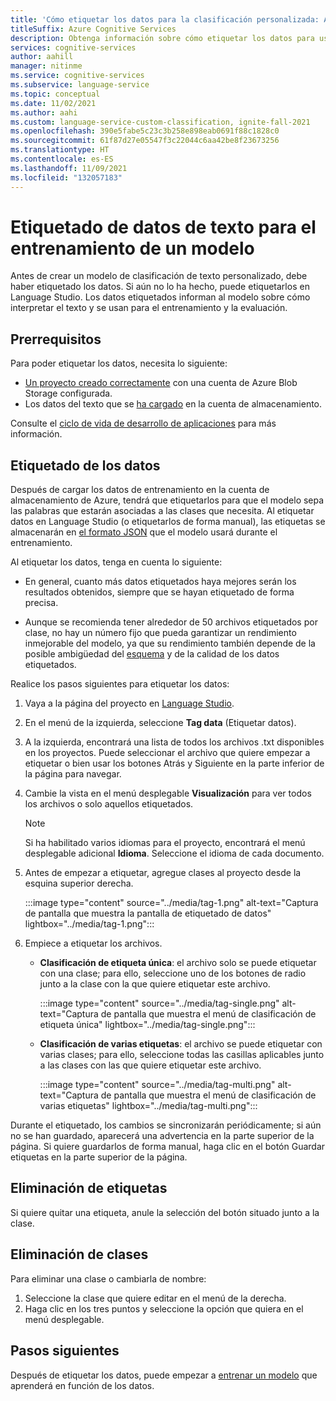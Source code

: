 ```yaml
---
title: 'Cómo etiquetar los datos para la clasificación personalizada: Azure Cognitive Services'
titleSuffix: Azure Cognitive Services
description: Obtenga información sobre cómo etiquetar los datos para usarlos con la API de clasificación de texto personalizado.
services: cognitive-services
author: aahill
manager: nitinme
ms.service: cognitive-services
ms.subservice: language-service
ms.topic: conceptual
ms.date: 11/02/2021
ms.author: aahi
ms.custom: language-service-custom-classification, ignite-fall-2021
ms.openlocfilehash: 390e5fabe5c23c3b258e898eab0691f88c1828c0
ms.sourcegitcommit: 61f87d27e05547f3c22044c6aa42be8f23673256
ms.translationtype: HT
ms.contentlocale: es-ES
ms.lasthandoff: 11/09/2021
ms.locfileid: "132057183"
---
```

# <a name="tag-text-data-for-training-your-model"></a>Etiquetado de datos de texto para el entrenamiento de un modelo 

Antes de crear un modelo de clasificación de texto personalizado, debe haber etiquetado los datos. Si aún no lo ha hecho, puede etiquetarlos en Language Studio. Los datos etiquetados informan al modelo sobre cómo interpretar el texto y se usan para el entrenamiento y la evaluación.

## <a name="prerequisites"></a>Prerrequisitos

Para poder etiquetar los datos, necesita lo siguiente:
* [Un proyecto creado correctamente](create-project.md) con una cuenta de Azure Blob Storage configurada. 
* Los datos del texto que se [ha cargado](create-project.md#prepare-training-data) en la cuenta de almacenamiento.

Consulte el [ciclo de vida de desarrollo de aplicaciones](../overview.md#project-development-lifecycle) para más información.

<!--Tagging your data will let you [train your model](train-model.md), [evaluate it](train-model.md), and use it to [classify text](call-api.md).-->

## <a name="tag-your-data"></a>Etiquetado de los datos

Después de cargar los datos de entrenamiento en la cuenta de almacenamiento de Azure, tendrá que etiquetarlos para que el modelo sepa las palabras que estarán asociadas a las clases que necesita. Al etiquetar datos en Language Studio (o etiquetarlos de forma manual), las etiquetas se almacenarán en [el formato JSON](../concepts/data-formats.md) que el modelo usará durante el entrenamiento. 

Al etiquetar los datos, tenga en cuenta lo siguiente:

* En general, cuanto más datos etiquetados haya mejores serán los resultados obtenidos, siempre que se hayan etiquetado de forma precisa.

* Aunque se recomienda tener alrededor de 50 archivos etiquetados por clase, no hay un número fijo que pueda garantizar un rendimiento inmejorable del modelo, ya que su rendimiento también depende de la posible ambigüedad del [esquema](design-schema.md) y de la calidad de los datos etiquetados.

Realice los pasos siguientes para etiquetar los datos:

1. Vaya a la página del proyecto en [Language Studio](https://aka.ms/custom-classification).

1. En el menú de la izquierda, seleccione **Tag data** (Etiquetar datos).

3. A la izquierda, encontrará una lista de todos los archivos .txt disponibles en los proyectos. Puede seleccionar el archivo que quiere empezar a etiquetar o bien usar los botones Atrás y Siguiente en la parte inferior de la página para navegar.  
    
4.  Cambie la vista en el menú desplegable **Visualización** para ver todos los archivos o solo aquellos etiquetados. 

    > [!NOTE]
    > Si ha habilitado varios idiomas para el proyecto, encontrará el menú desplegable adicional **Idioma**. Seleccione el idioma de cada documento.

5. Antes de empezar a etiquetar, agregue clases al proyecto desde la esquina superior derecha.


    :::image type="content" source="../media/tag-1.png" alt-text="Captura de pantalla que muestra la pantalla de etiquetado de datos" lightbox="../media/tag-1.png":::

6. Empiece a etiquetar los archivos.

    * **Clasificación de etiqueta única**: el archivo solo se puede etiquetar con una clase; para ello, seleccione uno de los botones de radio junto a la clase con la que quiere etiquetar este archivo.

      :::image type="content" source="../media/tag-single.png" alt-text="Captura de pantalla que muestra el menú de clasificación de etiqueta única" lightbox="../media/tag-single.png":::

    * **Clasificación de varias etiquetas**: el archivo se puede etiquetar con varias clases; para ello, seleccione todas las casillas aplicables junto a las clases con las que quiere etiquetar este archivo.

      :::image type="content" source="../media/tag-multi.png" alt-text="Captura de pantalla que muestra el menú de clasificación de varias etiquetas" lightbox="../media/tag-multi.png":::

Durante el etiquetado, los cambios se sincronizarán periódicamente; si aún no se han guardado, aparecerá una advertencia en la parte superior de la página. Si quiere guardarlos de forma manual, haga clic en el botón Guardar etiquetas en la parte superior de la página.

## <a name="remove-tags"></a>Eliminación de etiquetas

Si quiere quitar una etiqueta, anule la selección del botón situado junto a la clase.

## <a name="delete-or-classes"></a>Eliminación de clases

Para eliminar una clase o cambiarla de nombre:

1. Seleccione la clase que quiere editar en el menú de la derecha.
2. Haga clic en los tres puntos y seleccione la opción que quiera en el menú desplegable.

## <a name="next-steps"></a>Pasos siguientes

Después de etiquetar los datos, puede empezar a [entrenar un modelo](train-model.md) que aprenderá en función de los datos.
